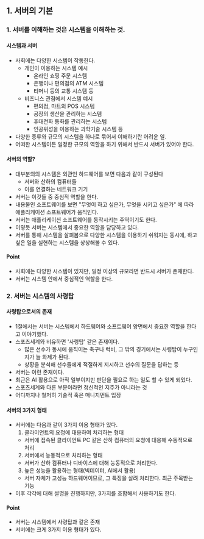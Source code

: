 ## 1. 서버의 기본
### 1. 서버를 이해하는 것은 시스템을 이해하는 것.
#### 시스템과 서버
- 사회에는 다양한 시스템이 작동한다.
  - 개인이 이용하는 시스템 예시
    -  온라인 쇼핑 주문 시스템
    -  은행이나 편의점의 ATM 시스템
    -  티머니 등의 교통 시스템 등
  - 비즈니스 관점에서 시스템 예시
    - 편의점, 마트의 POS 시스템
    - 공장의 생산을 관리하는 시스템
    - 휴대전화 통화를 관리하는 시스템
    - 인공위성을 이용하는 과학기술 시스템 등
- 다양한 종류와 규모의 시스템을 하나로 묶어서 이해하기란 어려운 일.
- 어떠한 시스템이든 일정한 규모의 역할을 하기 위해서 반드시 서버가 있어야 한다.

#### 서버의 역할?
- 대부분의의 시스템은 외관인 하드웨어를 보면 다음과 같이 구성된다
  - 서버와 산하의 컴퓨터들
  - 이를 연결하는 네트워크 기기
- 서버는 이것들 중 중심적 역할을 한다.
- 내용물인 소프트웨어를 보면 "무엇이 하고 싶은가, 무엇을 시키고 싶은가" 에 따라 애플리케이션 소프트웨어가 움직인다.
- 서버는 애플리케이션 소프트웨어를 동작시키는 주역이기도 한다.
- 이렇듯 서버는 시스템에서 중요한 역할을 담당하고 있다.
- 서버를 통해 시스템을 살펴봄으로 다양한 시스템을 이용하기 쉬워지는 동시에, 하고싶은 일을 실현하는 시스템을 상상해볼 수 있다.

#### Point
- 사회에는 다양한 시스템이 있지만, 일정 이상의 규모라면 반드시 서버가 존재한다.
- 서버는 시스템 안에서 중심적인 역할을 한다.

### 2. 서버는 시스템의 사령탑
#### 사령탑으로서의 존재
- 1절에서는 서버는 시스템에서 하드웨어와 소프트웨어 양면에서 중요한 역할을 한다고 이야기했다.
- 스포츠세계와 비유하면 '사령탑' 같은 존재이다.
  - 많은 선수가 동시에 움직이는 축구나 럭비, 그 밖의 경기에서는 사령탑이 누구인지가 늘 화제가 된다.
  - 상황을 분석해 선수들에게 적절하게 지시하고 선수의 질문을 답하는 등
- 서버는 이런 존재이다.
- 최근은  AI 활용으로 아직 일부이지만 판단을 필요로 하는 일도 할 수 있게 되었다.
- 스포츠세계와 다른 부분이라면 정신적인 지주가 아니라는 것
- 어디까지나 철저히 기술적 혹은 매니지먼트 입장

#### 서버의 3가지 형태
- 서버에는 다음과 같이 3가지 이용 형태가 있다.
  1. 클라이언트의 요청에 대응하여 처리하는 형태
    - 서버에 접속된 클라이언트 PC 같은 산하 컴퓨터의 요청에 대응해 수동적으로 처리
  2. 서버에서 능동적으로 처리하는 형태
    - 서버가 산하 컴퓨터나 디바이스에 대해 능동적으로 처리한다.
  3. 높은 성능을 활용하는 형태(빅데이터, AI에서 활용)
    - 서버 자체가 고성능 하드웨어이므로, 그 특징을 살려 처리한다. 최근 주목받는 기능
- 이후 각각에 대해 설명을 진행하지만, 3가지를 조합해서 사용하기도 한다.

#### Point
- 서버는 시스템에서 사령탑과 같은 존재
- 서버에는 크게 3가지 이용 형태가 있다.